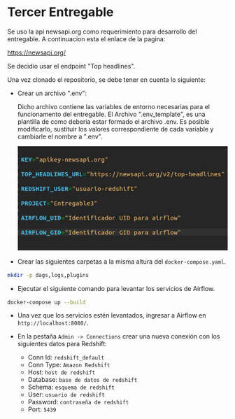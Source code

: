# Tercer Entregable

Se uso la api newsapi.org como requerimiento para desarrollo del entregable. 
A continuacion esta el enlace de la pagina:

https://newsapi.org/

Se decidio usar el endpoint "Top headlines".

Una vez clonado el repositorio, se debe tener en cuenta lo siguiente:

* Crear un archivo ".env":
  
  Dicho archivo contiene las variables de entorno necesarias para el funcionamento del entregable. 
  El Archivo ".env_template", es una plantilla de como deberia estar formado el archivo .env.
  Es posible modificarlo, sustituir los valores correspondiente de cada variable y cambiarle el nombre a ".env".
  
  ![Estructura del archivo .env](images/Captura_env.jpg)
  
* Crear las siguientes carpetas a la misma altura del `docker-compose.yaml`.

```bash
mkdir -p dags,logs,plugins
```
* Ejecutar el siguiente comando para levantar los servicios de Airflow.

```bash
docker-compose up --build
```
* Una vez que los servicios estén levantados, ingresar a Airflow en `http://localhost:8080/`.

* En la pestaña `Admin -> Connections` crear una nueva conexión con los siguientes datos para Redshift:

    * Conn Id: `redshift_default`
    * Conn Type: `Amazon Redshift`
    * Host: `host de redshift`
    * Database: `base de datos de redshift`
    * Schema: `esquema de redshift`
    * User: `usuario de redshift`
    * Password: `contraseña de redshift`
    * Port: `5439`
  
  


